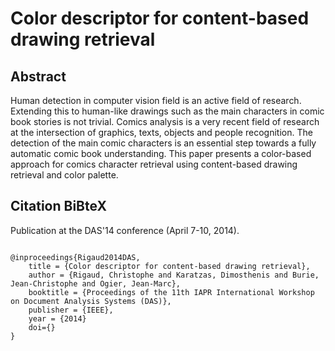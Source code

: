 Color descriptor for content-based drawing retrieval
===============================================
   
Abstract
------------------------------------------------
Human detection in computer vision field is an
active field of research. Extending this to human-like drawings such as the main characters in comic book stories is not trivial. Comics analysis is a very recent field of research at the intersection of graphics, texts, objects and people recognition. The detection of the main comic characters is an essential step towards a fully automatic comic book understanding. This paper presents a color-based approach for comics character retrieval using content-based drawing retrieval and color palette.


Citation BiBteX
-------------------------------------------------
Publication at the DAS'14 conference (April 7-10, 2014).
<pre><code>
@inproceedings{Rigaud2014DAS,
	title = {Color descriptor for content-based drawing retrieval},
	author = {Rigaud, Christophe and Karatzas, Dimosthenis and Burie, Jean-Christophe and Ogier, Jean-Marc},
	booktitle = {Proceedings of the 11th IAPR International Workshop on Document Analysis Systems (DAS)},
	publisher = {IEEE},
	year = {2014}
	doi={}
}
</code></pre>

